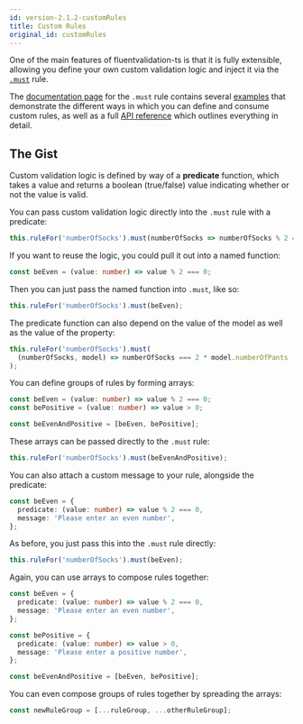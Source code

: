```yaml
---
id: version-2.1.2-customRules
title: Custom Rules
original_id: customRules
---
```


One of the main features of fluentvalidation-ts is that it is fully extensible, allowing you define your own custom validation logic and inject it via the [`.must`](api/rules/must.md) rule.

The [documentation page](api/rules/must.md) for the `.must` rule contains several [examples](api/rules/must.md#examples) that demonstrate the different ways in which you can define and consume custom rules, as well as a full [API reference](api/rules/must.md#reference) which outlines everything in detail.

## The Gist

Custom validation logic is defined by way of a **predicate** function, which takes a value and returns a boolean (true/false) value indicating whether or not the value is valid.

You can pass custom validation logic directly into the `.must` rule with a predicate:

```typescript
this.ruleFor('numberOfSocks').must(numberOfSocks => numberOfSocks % 2 === 0);
```

If you want to reuse the logic, you could pull it out into a named function:

```typescript
const beEven = (value: number) => value % 2 === 0;
```

Then you can just pass the named function into `.must`, like so:

```typescript
this.ruleFor('numberOfSocks').must(beEven);
```

The predicate function can also depend on the value of the model as well as the value of the property:

```typescript
this.ruleFor('numberOfSocks').must(
  (numberOfSocks, model) => numberOfSocks === 2 * model.numberOfPants
);
```

You can define groups of rules by forming arrays:

```typescript
const beEven = (value: number) => value % 2 === 0;
const bePositive = (value: number) => value > 0;

const beEvenAndPositive = [beEven, bePositive];
```

These arrays can be passed directly to the `.must` rule:

```typescript
this.ruleFor('numberOfSocks').must(beEvenAndPositive);
```

You can also attach a custom message to your rule, alongside the predicate:

```typescript
const beEven = {
  predicate: (value: number) => value % 2 === 0,
  message: 'Please enter an even number',
};
```

As before, you just pass this into the `.must` rule directly:

```typescript
this.ruleFor('numberOfSocks').must(beEven);
```

Again, you can use arrays to compose rules together:

```typescript
const beEven = {
  predicate: (value: number) => value % 2 === 0,
  message: 'Please enter an even number',
};

const bePositive = {
  predicate: (value: number) => value > 0,
  message: 'Please enter a positive number',
};

const beEvenAndPositive = [beEven, bePositive];
```

You can even compose groups of rules together by spreading the arrays:

```typescript
const newRuleGroup = [...ruleGroup, ...otherRuleGroup];
```
